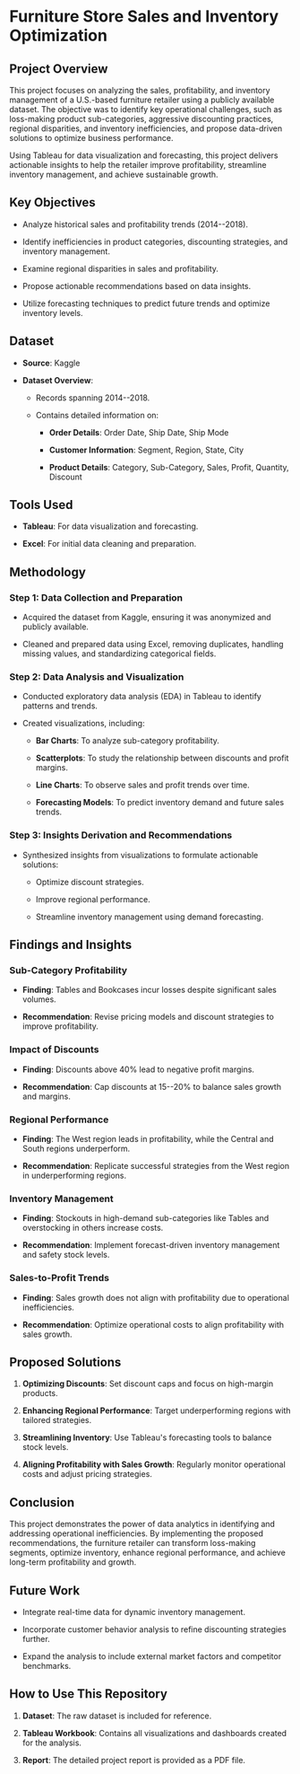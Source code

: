 Furniture Store Sales and Inventory Optimization
============================================

Project Overview
----------------

This project focuses on analyzing the sales, profitability, and inventory management of a U.S.-based furniture retailer using a publicly available dataset. The objective was to identify key operational challenges, such as loss-making product sub-categories, aggressive discounting practices, regional disparities, and inventory inefficiencies, and propose data-driven solutions to optimize business performance.

Using Tableau for data visualization and forecasting, this project delivers actionable insights to help the retailer improve profitability, streamline inventory management, and achieve sustainable growth.

Key Objectives
--------------

-   Analyze historical sales and profitability trends (2014--2018).

-   Identify inefficiencies in product categories, discounting strategies, and inventory management.

-   Examine regional disparities in sales and profitability.

-   Propose actionable recommendations based on data insights.

-   Utilize forecasting techniques to predict future trends and optimize inventory levels.

Dataset
-------

-   **Source**: Kaggle

-   **Dataset Overview**:

    -   Records spanning 2014--2018.

    -   Contains detailed information on:

        -   **Order Details**: Order Date, Ship Date, Ship Mode

        -   **Customer Information**: Segment, Region, State, City

        -   **Product Details**: Category, Sub-Category, Sales, Profit, Quantity, Discount

Tools Used
----------

-   **Tableau**: For data visualization and forecasting.

-   **Excel**: For initial data cleaning and preparation.

Methodology
-----------

### Step 1: Data Collection and Preparation

-   Acquired the dataset from Kaggle, ensuring it was anonymized and publicly available.

-   Cleaned and prepared data using Excel, removing duplicates, handling missing values, and standardizing categorical fields.

### Step 2: Data Analysis and Visualization

-   Conducted exploratory data analysis (EDA) in Tableau to identify patterns and trends.

-   Created visualizations, including:

    -   **Bar Charts**: To analyze sub-category profitability.

    -   **Scatterplots**: To study the relationship between discounts and profit margins.

    -   **Line Charts**: To observe sales and profit trends over time.

    -   **Forecasting Models**: To predict inventory demand and future sales trends.

### Step 3: Insights Derivation and Recommendations

-   Synthesized insights from visualizations to formulate actionable solutions:

    -   Optimize discount strategies.

    -   Improve regional performance.

    -   Streamline inventory management using demand forecasting.

Findings and Insights
---------------------

### Sub-Category Profitability

-   **Finding**: Tables and Bookcases incur losses despite significant sales volumes.

-   **Recommendation**: Revise pricing models and discount strategies to improve profitability.

### Impact of Discounts

-   **Finding**: Discounts above 40% lead to negative profit margins.

-   **Recommendation**: Cap discounts at 15--20% to balance sales growth and margins.

### Regional Performance

-   **Finding**: The West region leads in profitability, while the Central and South regions underperform.

-   **Recommendation**: Replicate successful strategies from the West region in underperforming regions.

### Inventory Management

-   **Finding**: Stockouts in high-demand sub-categories like Tables and overstocking in others increase costs.

-   **Recommendation**: Implement forecast-driven inventory management and safety stock levels.

### Sales-to-Profit Trends

-   **Finding**: Sales growth does not align with profitability due to operational inefficiencies.

-   **Recommendation**: Optimize operational costs to align profitability with sales growth.

Proposed Solutions
------------------

1.  **Optimizing Discounts**: Set discount caps and focus on high-margin products.

2.  **Enhancing Regional Performance**: Target underperforming regions with tailored strategies.

3.  **Streamlining Inventory**: Use Tableau's forecasting tools to balance stock levels.

4.  **Aligning Profitability with Sales Growth**: Regularly monitor operational costs and adjust pricing strategies.

Conclusion
----------

This project demonstrates the power of data analytics in identifying and addressing operational inefficiencies. By implementing the proposed recommendations, the furniture retailer can transform loss-making segments, optimize inventory, enhance regional performance, and achieve long-term profitability and growth.

Future Work
-----------

-   Integrate real-time data for dynamic inventory management.

-   Incorporate customer behavior analysis to refine discounting strategies further.

-   Expand the analysis to include external market factors and competitor benchmarks.

How to Use This Repository
--------------------------

1.  **Dataset**: The raw dataset is included for reference.

2.  **Tableau Workbook**: Contains all visualizations and dashboards created for the analysis.

3.  **Report**: The detailed project report is provided as a PDF file.
